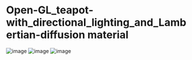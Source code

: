 
# Open-GL_teapot-with_directional_lighting_and_Lambertian-diffusion material

![image](https://github.com/user-attachments/assets/f989dfa7-caef-4922-84a8-3ce13fa71441)
![image](https://github.com/user-attachments/assets/f8cbee30-b9b1-476e-a29f-f86684ae27b6)
![image](https://github.com/user-attachments/assets/428d5f81-7471-4745-aa9b-539e844e2baf)
